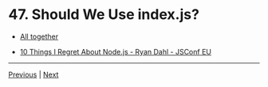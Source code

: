 # 47. Should We Use index.js?

-   [All together](https://nodejs.org/api/modules.html#modules_all_together)

-   [10 Things I Regret About Node.js - Ryan Dahl - JSConf EU](https://www.youtube.com/watch?v=M3BM9TB-8yA)


---

[Previous](./46_Using-index.js.md) | [Next](./48_NPM_The-Node-Package-Manager.md)
